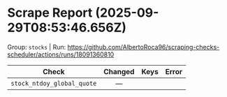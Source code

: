 # Scrape Report (2025-09-29T08:53:46.656Z)

Group: `stocks`  |  Run: https://github.com/AlbertoRoca96/scraping-checks-scheduler/actions/runs/18091360810

| Check | Changed | Keys | Error |
|---|:---:|:--|:--|
| `stock_ntdoy_global_quote` | — |  |  |
